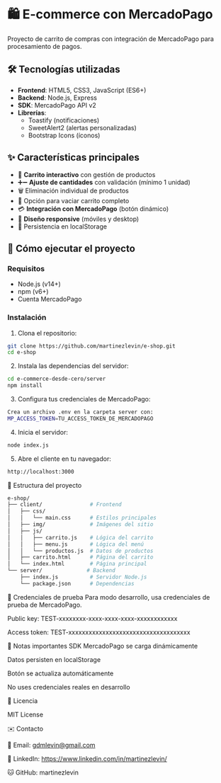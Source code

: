 # 🛍️ E-commerce con MercadoPago

Proyecto de carrito de compras con integración de MercadoPago para procesamiento de pagos.

## 🛠 Tecnologías utilizadas
- **Frontend**: HTML5, CSS3, JavaScript (ES6+)
- **Backend**: Node.js, Express
- **SDK**: MercadoPago API v2
- **Librerías**: 
  - Toastify (notificaciones)
  - SweetAlert2 (alertas personalizadas) 
  - Bootstrap Icons (íconos)

## ✨ Características principales
- 🛒 **Carrito interactivo** con gestión de productos
- ➕➖ **Ajuste de cantidades** con validación (mínimo 1 unidad)
- 🗑️ Eliminación individual de productos
- 🧹 Opción para vaciar carrito completo
- 💳 **Integración con MercadoPago** (botón dinámico)
- 📱 **Diseño responsive** (móviles y desktop)
- 💾 Persistencia en localStorage

## 🚀 Cómo ejecutar el proyecto

### Requisitos
- Node.js (v14+)
- npm (v6+)
- Cuenta MercadoPago

### Instalación
1. Clona el repositorio:
```bash
git clone https://github.com/martinezlevin/e-shop.git
cd e-shop
```

2. Instala las dependencias del servidor:
```bash
cd e-commerce-desde-cero/server
npm install
```

3. Configura tus credenciales de MercadoPago:
```bash
Crea un archivo .env en la carpeta server con:
MP_ACCESS_TOKEN=TU_ACCESS_TOKEN_DE_MERCADOPAGO
```

4. Inicia el servidor:
```bash
node index.js
```

5. Abre el cliente en tu navegador:
```bash
http://localhost:3000
```

📂 Estructura del proyecto

```bash
e-shop/
├── client/               # Frontend
│   ├── css/
│   │   └── main.css      # Estilos principales
│   ├── img/              # Imágenes del sitio
│   ├── js/
│   │   ├── carrito.js    # Lógica del carrito
│   │   ├── menu.js       # Lógica del menú
│   │   └── productos.js  # Datos de productos
│   ├── carrito.html      # Página del carrito
│   └── index.html        # Página principal
└── server/              # Backend
    ├── index.js          # Servidor Node.js
    └── package.json      # Dependencias
```
🔑 Credenciales de prueba
Para modo desarrollo, usa credenciales de prueba de MercadoPago.

Public key: TEST-xxxxxxxx-xxxx-xxxx-xxxx-xxxxxxxxxxxx

Access token: TEST-xxxxxxxxxxxxxxxxxxxxxxxxxxxxxxxxxxxx

📝 Notas importantes
SDK MercadoPago se carga dinámicamente

Datos persisten en localStorage

Botón se actualiza automáticamente

No uses credenciales reales en desarrollo

📄 Licencia

MIT License

✉️ Contacto

📧 Email: gdmlevin@gmail.com

💼 LinkedIn: https://www.linkedin.com/in/martinezlevin/

🐱 GitHub: martinezlevin